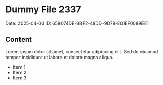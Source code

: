 # Dummy File 2337

Date: 2025-04-03
ID: 658074DE-BBF2-48DD-9D78-E01EF0089EE1

## Content

Lorem ipsum dolor sit amet, consectetur adipiscing elit.
Sed do eiusmod tempor incididunt ut labore et dolore magna aliqua.

* Item 1
* Item 2
* Item 3

